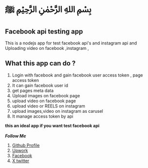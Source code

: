 # بِسْمِ اللهِ الرَّحْمٰنِ الرَّحِيْمِ  ﷺ  
## Facebook api testing app
<p> 
This is a nodejs app for test facebook api's and instagram api and Uploading video on facebook ,instagram , 
</p>

## What this app can do ?
<ol>
<li>Login with facebook and gain facebook user access token , page access token </li>
<li>It can gain facebook user id</li>
<li>get pages meta data</li>
<li>Upload images on facebook page</li>
<li>upload video on facebook page</li>
<li>upload video or REELS on instagram</li>
<li>upload images,video on instagram as carusel</li>
<li>It manage access token by api</li>
</ol>


<b> this an ideal app if you want test facebook api </b><br><br>
***Follow Me***
1. <a href="https://github.com/Mubtasimf443">Github Profile</a>
2. <a href="https://www.upwork.com/freelancers/~01d88c06387ca7603a">Upwork</a>
3. <a href="https://web.facebook.com/muhammadmubtasimf">Facebook</a>
4. <a href="https://x.com/MubtasimFu11492">X twitter</a>
